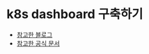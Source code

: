 # k8s dashboard 구축하기
* [참고한 블로그](https://jongsky.tistory.com/113)
* [참고한 공식 문서](https://kubernetes.io/ko/docs/tasks/access-application-cluster/web-ui-dashboard/)

